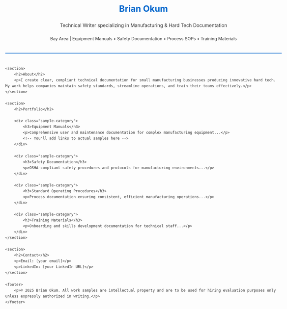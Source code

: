 <!DOCTYPE html>
<html lang="en">
<head>
    <meta charset="UTF-8">
    <meta name="viewport" content="width=device-width, initial-scale=1.0">
    <title>Brian Okum - Technical Writer</title>
    <style>
        body {
            font-family: -apple-system, BlinkMacSystemFont, 'Segoe UI', Arial, sans-serif;
            max-width: 900px;
            margin: 0 auto;
            padding: 40px 20px;
            line-height: 1.6;
            color: #333;
        }
        header {
            border-bottom: 2px solid #0066cc;
            padding-bottom: 20px;
            margin-bottom: 40px;
        }
        h1 {
            margin: 0 0 10px 0;
            color: #0066cc;
        }
        h2 {
            color: #555;
            margin-top: 40px;
            border-bottom: 1px solid #ddd;
            padding-bottom: 10px;
        }
        .intro {
            font-size: 1.1em;
            margin: 20px 0;
        }
        .sample-category {
            margin: 30px 0;
            padding: 20px;
            background: #f8f9fa;
            border-left: 4px solid #0066cc;
        }
        .sample-category h3 {
            margin-top: 0;
            color: #0066cc;
        }
        footer {
            margin-top: 60px;
            padding-top: 20px;
            border-top: 1px solid #ddd;
            font-size: 0.9em;
            color: #666;
        }
        a {
            color: #0066cc;
        }
    </style>
</head>
<body>
    <header>
        <h1>Brian Okum</h1>
        <p class="intro">Technical Writer specializing in Manufacturing & Hard Tech Documentation</p>
        <p>Bay Area | Equipment Manuals • Safety Documentation • Process SOPs • Training Materials</p>
    </header>

    <section>
        <h2>About</h2>
        <p>I create clear, compliant technical documentation for small manufacturing businesses producing innovative hard tech. My work helps companies maintain safety standards, streamline operations, and train their teams effectively.</p>
    </section>

    <section>
        <h2>Portfolio</h2>
        
        <div class="sample-category">
            <h3>Equipment Manuals</h3>
            <p>Comprehensive user and maintenance documentation for complex manufacturing equipment...</p>
            <!-- You'll add links to actual samples here -->
        </div>

        <div class="sample-category">
            <h3>Safety Documentation</h3>
            <p>OSHA-compliant safety procedures and protocols for manufacturing environments...</p>
        </div>

        <div class="sample-category">
            <h3>Standard Operating Procedures</h3>
            <p>Process documentation ensuring consistent, efficient manufacturing operations...</p>
        </div>

        <div class="sample-category">
            <h3>Training Materials</h3>
            <p>Onboarding and skills development documentation for technical staff...</p>
        </div>
    </section>

    <section>
        <h2>Contact</h2>
        <p>Email: [your email]</p>
        <p>LinkedIn: [your LinkedIn URL]</p>
    </section>

    <footer>
        <p>© 2025 Brian Okum. All work samples are intellectual property and are to be used for hiring evaluation purposes only unless expressly authorized in writing.</p>
    </footer>
</body>
</html>
